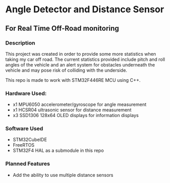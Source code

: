 # Angle Detector and Distance Sensor
## For Real Time Off-Road monitoring

### Description

This project was created in order to provide some more statistics when taking my car off road. The current statistics provided include pitch and roll angles of the vehicle and an alert system for obstacles underneath the vehicle and may pose risk of colliding with the underside.

This repo is made to work with STM32F446RE MCU using C++.

### Hardware Used:
- x1 MPU6050 accelerometer/gyroscope for angle measurement
- x1 HCSR04 ultrasonic sensor for distance measurement
- x3 SSD1306 128x64 OLED displays for information displays

### Software Used
- STM32CubeIDE
- FreeRTOS
- STM32F4 HAL as a submodule in this repo

### Planned Features
- Add the ability to use multiple distance sensors






